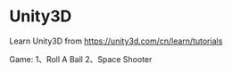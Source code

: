 # Unity3D
Learn Unity3D from https://unity3d.com/cn/learn/tutorials

Game:
1、Roll A Ball
2、Space Shooter
